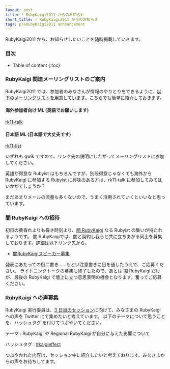 ```yaml
---
layout: post
title: ! RubyKaigi2011 からのお知らせ
short_title: ! RubyKaigi2011 からのお知らせ
tags: preRubyKaigi2011 announcement
---
```



RubyKaigi2011 から、お知らせしたいことを随時掲載していきます。

### 目次

* Table of content
{:toc}


### RubyKaigi 関連メーリングリストのご案内

RubyKaigi2011 では、参加者のみなさんが情報のやりとりをできるように、[以下のメーリングリストを用意しています](http://rubykaigi.tdiary.net/20110514.html#p03)。こちらでも簡単に紹介しておきます。

#### 海外参加者向け ML (英語でお願いします)

[rk11-talk](http://qwik.atdot.net/rk11-talk/)

#### 日本語 ML (日本語で大丈夫です)

[rk11-list](http://qwik.atdot.net/rk11-list/)

いずれも qwik ですので、リンク先の説明にしたがってメーリングリストに参加してください。

英語が得意な Rubyist はもちろんですが、別段得意じゃなくても海外から RubyKaigi に参加する Rubyist に興味のある方は、rk11-talk に参加してみてはいかがでしょうか？

まだあまりメールの流量も多くないので、うまく活用されていくといいなと思っています。

### 闇 RubyKaigi への招待

初日の黄昏れよりも昏き時刻より、[闇 RubyKaigi](http://yamirubykaigi.wordpress.com/) なる Rubyist の集いが持たれるようです。
闇 RubyKaigiでは、闇と契約し我らと共に立ちあがる同士を募集しております。詳細は以下リンク先から。

* [闇RubyKaigiスピーカー募集](http://yamirubykaigi.wordpress.com/2011/06/21/yamirubykaigi2011cfp/)


発表にあたっての厨二書き……もとい注意書きに目を通したうえで、ご応募ください。
ライトニングトークの募集も終了したので、あとは 闇 RubyKaigi だけが、最後の RubyKaigi で壇上に立つ意思表明の機会となります。奮ってご応募ください。

### RubyKaigi への声募集

RubyKaigi 実行委員は、[3 日目のセッション](http://rubykaigi.org/2011/ja/schedule/details/18M03)に向けて、みなさまの RubyKaigi への声を Twitter にて集めたいと考えています。
以下のテーマについて思うことを、ハッシュタグ を付けてつぶやいてください。

テーマ
:  RubyKaigi や Regional RubyKaigi が自分に与えた影響について

ハッシュタグ
:  [#kaigieffect ](http://twitter.com/#!/search?q=%23kaigieffect)

つぶやかれた内容は、セッション中に紹介したいと考えております。みなさまからの声をお待ちしてます。


